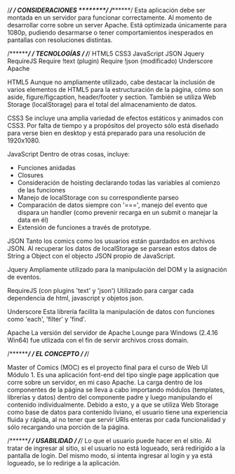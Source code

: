 /*******************************/
/****** CONSIDERACIONES ********/
/*******************************/
Esta aplicación debe ser montada en un servidor para funcionar correctamente. Al momento de desarrollar corre sobre un server Apache.
Está optimizada únicamente para 1080p, pudiendo desarmarse o tener comportamientos inesperados en pantallas con resoluciones distintas.

/*******************************/
/****** TECNOLOGÍAS ************/
/*******************************/
HTML5
CSS3
JavaScript
JSON
Jquery
RequireJS
Require !text (plugin)
Require !json (modificado)
Underscore
Apache

HTML5
Aunque no ampliamente utilizado, cabe destacar la inclusión de varios elementos de HTML5 para la estructuración de la página, cómo son aside, figure/figcaption, header/footer y section. También se utiliza Web Storage (localStorage) para el total del almacenamiento de datos.

CSS3
Se incluye una amplia variedad de efectos estáticos y animados con CSS3. Por falta de tiempo y a propósitos del proyecto sólo está diseñado para verse bien en desktop y está preparado para una resolución de 1920x1080.

JavaScript
Dentro de otras cosas, incluye: 
   * Funciones anidadas
   * Closures
   * Consideración de hoisting declarando todas las variables al comienzo de las funciones
   * Manejo de localStorage con su correspondiente parseo
   * Comparación de datos siempre con '===', manejo del evento que dispara un handler (como prevenir recarga en un submit o manejar la data en él)
   * Extensión de funciones a través de prototype.

JSON
Tanto los comics como los usuarios están guardados en archivos JSON. Al recuperar los datos de localStorage se parsean estos datos de String a Object con el objecto JSON propio de JavaScript.

Jquery
Ampliamente utilizado para la manipulación del DOM y la asignación de eventos.

RequireJS (con plugins 'text' y 'json')
Utilizado para cargar cada dependencia de html, javascript y objetos json.

Underscore
Esta librería facilita la manipulación de datos con funciones como 'each', 'filter' y 'find'.

Apache
La versión del servidor de Apache Lounge para Windows (2.4.16 Win64) fue utlizada con el fin de servir archivos cross domain.

/*******************************/
/****** EL CONCEPTO ************/
/*******************************/

Master of Comics (MOC) es el proyecto final para el curso de Web UI Módulo 1. Es una aplicación font-end del tipo single page application que corre sobre un servidor, en mi caso Apache. La carga dentro de los componentes de la página se lleva a cabo importando módulos (templates, librerías y datos) dentro del componente padre y luego manipulando el contenido individualmente. Debido a esto, y a que se utiliza Web Storage como base de datos para contenido liviano, el usuario tiene una experiencia fluida y rápida, al no tener que servir URIs enteras por cada funcionalidad y sólo recargando una porción de la página.

/*******************************/
/****** USABILIDAD ************/
/*******************************/
Lo que el usuario puede hacer en el sitio.
Al tratar de ingresar al sitio, si el usuario no está logueado, será redirigido a la pantalla de login. Del mismo modo, si intenta ingresar al login y ya está logueado, se lo redirige a la aplicación.